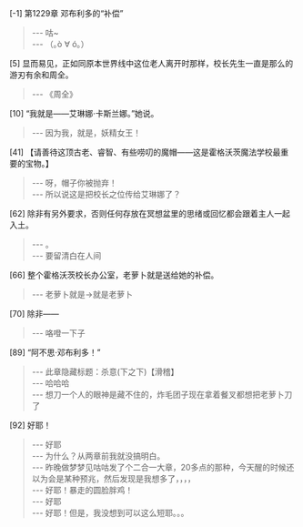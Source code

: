 
[-1] 第1229章 邓布利多的“补偿”
>--- 咕~<br>
>--- （｡ò ∀ ó｡）<br>

[5] 显而易见，正如同原本世界线中这位老人离开时那样，校长先生一直是那么的游刃有余和周全。
>--- 《周全》<br>

[10] “我就是——艾琳娜·卡斯兰娜。”她说。
>--- 因为我，就是，妖精女王！<br>

[41] 【请善待这顶古老、睿智、有些唠叨的魔帽——这是霍格沃茨魔法学校最重要的宝物。】
>--- 呀，帽子你被抛弃！<br>
>--- 所以说这是把校长之位传给艾琳娜了？<br>

[62] 除非有另外要求，否则任何存放在冥想盆里的思绪或回忆都会跟着主人一起入土。
>--- 。<br>
>--- 要留清白在人间<br>

[66] 整个霍格沃茨校长办公室，老萝卜就是送给她的补偿。
>--- 老萝卜就是→就是老萝卜<br>

[70] 除非——
>--- 咯噔一下子<br>

[89] “阿不思·邓布利多！”
>--- 此章隐藏标题：杀意(下之下)【滑稽】<br>
>--- 哈哈哈<br>
>--- 想刀一个人的眼神是藏不住的，炸毛团子现在拿着餐叉都想把老萝卜刀了<br>

[92] 好耶！
>--- 好耶<br>
>--- 为什么？从两章前我就没搞明白。<br>
>--- 昨晚做梦梦见咕咕发了个二合一大章，20多点的那种，今天醒的时候还以为会是某种预兆，然后发现是我想多了，，，，<br>
>--- 好耶！暴走的圆脸胖鸡！<br>
>--- 好耶<br>
>--- 好耶！但是，我没想到可以这么短耶。。。<br>
